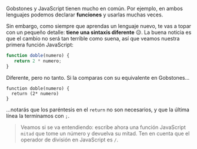 Gobstones y JavaScript tienen mucho en común. Por ejemplo, en ambos lenguajes podemos declarar **funciones** y usarlas muchas veces.

Sin embargo, como siempre que aprendas un lenguaje nuevo, te vas a topar con un pequeño detalle: **tiene una sintaxis diferente** :disappointed_relieved:. La buena noticia es que el cambio no será tan terrible como suena, así que veamos nuestra primera función JavaScript:

```javascript
function doble(numero) {
   return 2 * numero;
}
```

Diferente, pero no tanto. Si la comparas con su equivalente en Gobstones...

```gobstones
function doble(numero) {
  return (2* numero)
}
```

...notarás que los paréntesis en el `return` no son necesarios, y que la última línea la terminamos con `;`.

> Veamos si se va entendiendo: escribe ahora una función JavaScript `mitad` que tome un número y devuelva su mitad. Ten en cuenta que el operador de división en JavaScript es `/`.
